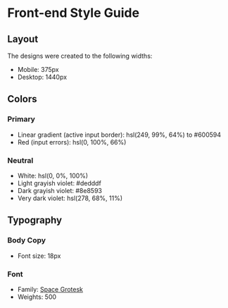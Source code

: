 # Front-end Style Guide

## Layout

The designs were created to the following widths:

- Mobile: 375px
- Desktop: 1440px

## Colors

### Primary

- Linear gradient (active input border): hsl(249, 99%, 64%) to #600594
- Red (input errors): hsl(0, 100%, 66%)

### Neutral

- White: hsl(0, 0%, 100%)
- Light grayish violet: #dedddf
- Dark grayish violet: #8e8593
- Very dark violet: hsl(278, 68%, 11%)

## Typography

### Body Copy

- Font size: 18px

### Font

- Family: [Space Grotesk](https://fonts.google.com/specimen/Space+Grotesk)
- Weights: 500
